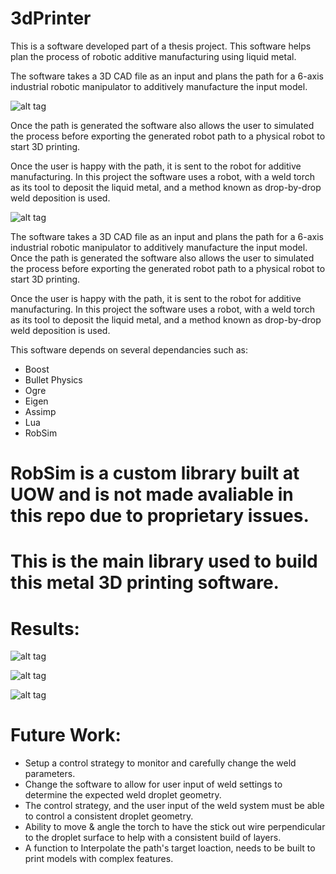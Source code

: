 # 3dPrinter

This is a software developed part of a thesis project.
This software helps plan the process of robotic additive manufacturing using liquid metal.

The software takes a 3D CAD file as an input and plans the path for a 6-axis industrial
robotic manipulator to additively manufacture the input model.

![alt tag](https://github.com/jclinton830/3dPrinter_git/blob/master/Images/software1.PNG "")

Once the path is generated the software also allows the user to simulated the process
before exporting the generated robot path to a physical robot to start 3D printing.

Once the user is happy with the path, it is sent to the robot for additive manufacturing.
In this project the software uses a robot, with a weld torch as its tool to deposit the liquid metal,
and a method known as drop-by-drop weld deposition is used.  

![alt tag](https://github.com/jclinton830/3dPrinter_git/blob/master/Images/software4.PNG "")

The software takes a 3D CAD file as an input and plans the path for a 6-axis industrial robotic manipulator to additively manufacture the input model. Once the path is generated the software also allows the user to simulated the process before exporting the generated robot path to a physical robot to start 3D printing. 

Once the user is happy with the path, it is sent to the robot for additive manufacturing. In this project the software uses a robot, with a weld torch as its tool to deposit the liquid metal, and a method known as drop-by-drop weld deposition is used.  

This software depends on several dependancies such as:

- Boost
- Bullet Physics
- Ogre
- Eigen
- Assimp
- Lua
- RobSim

RobSim is a custom library built at UOW and is not made avaliable in this repo due to proprietary issues.
========
This is the main library used to build this metal 3D printing software.
========

Results:
========

![alt tag](https://github.com/jclinton830/3dPrinter_git/blob/master/Images/IMG_20171010_161343-min.jpg "Droplet configuration test")

![alt tag](https://github.com/jclinton830/3dPrinter_git/blob/master/Images/IMG_20171016_142140-min.jpg "First test print quater way through")

![alt tag](https://github.com/jclinton830/3dPrinter_git/blob/master/Images/IMG_20171011_165551-min.jpg "First test print end product")

Future Work:
=========
- Setup a control strategy to monitor and carefully change the weld parameters.
- Change the software to allow for user input of weld settings to determine the expected weld droplet geometry.
- The control strategy, and the user input of the weld system must be able to control a consistent droplet geometry.
- Ability to move & angle the torch to have the stick out wire perpendicular to the droplet surface to help with a consistent build of layers.
- A function to Interpolate the path's target loaction, needs to be built to print models with complex features.
